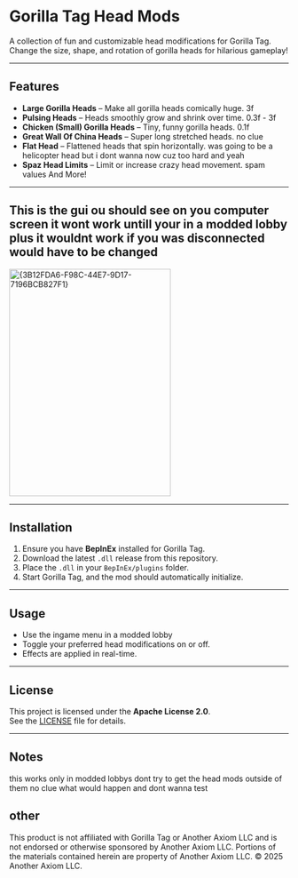 # Gorilla Tag Head Mods

A collection of fun and customizable head modifications for Gorilla Tag.  
Change the size, shape, and rotation of gorilla heads for hilarious gameplay!

---

## Features

- **Large Gorilla Heads** – Make all gorilla heads comically huge. 3f 
- **Pulsing Heads** – Heads smoothly grow and shrink over time.  0.3f - 3f
- **Chicken (Small) Gorilla Heads** – Tiny, funny gorilla heads.  0.1f
- **Great Wall Of China Heads** – Super long stretched heads.  no clue
- **Flat Head** – Flattened heads that spin horizontally.  was going to be a helicopter head but i dont wanna now cuz too hard and yeah
- **Spaz Head Limits** – Limit or increase crazy head movement.  spam values 
And More!

-------------
This is the gui ou should see on you computer screen it wont work untill your in a modded lobby
plus it wouldnt work if you was disconnected
would have to be changed
---------------
<img width="291" height="409" alt="{3B12FDA6-F98C-44E7-9D17-7196BCB827F1}" src="https://github.com/user-attachments/assets/5110e45e-1613-43f1-b60c-05011622ffd1" />

---

## Installation

1. Ensure you have **BepInEx** installed for Gorilla Tag.  
2. Download the latest `.dll` release from this repository.  
3. Place the `.dll` in your `BepInEx/plugins` folder.  
4. Start Gorilla Tag, and the mod should automatically initialize.

---

## Usage

- Use the ingame menu in a modded lobby 
- Toggle your preferred head modifications on or off.  
- Effects are applied in real-time.

---

## License

This project is licensed under the **Apache License 2.0**.  
See the [LICENSE](LICENSE) file for details.

---

## Notes

this works only in modded lobbys
dont try to get the head mods outside of them
no clue what would happen and dont wanna test

## other

This product is not affiliated with Gorilla Tag or Another Axiom LLC and is not endorsed or otherwise sponsored by Another Axiom LLC. Portions of the materials contained herein are property of Another Axiom LLC. © 2025 Another Axiom LLC.
